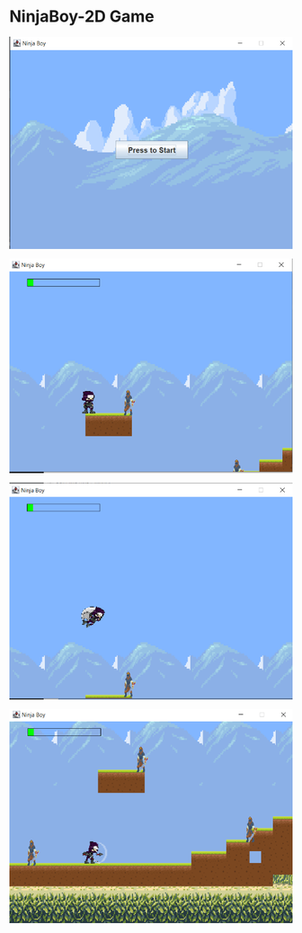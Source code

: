 # NinjaBoy-2D Game

![image-20201118185710055](README.assets/image-20201118185710055.png)



![image-20201118185820697](README.assets/image-20201118185820697.png)

![image-20201118185950344](README.assets/image-20201118185950344.png)

![image-20201118190109106](README.assets/image-20201118190109106.png)